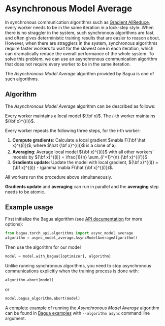 # Asynchronous Model Average

In synchronous communication algorithms such as [Gradient AllReduce](./gradient-allreduce.md),
every worker needs to be in the same iteration in a lock-step style. When there is no straggler
in the system, such synchronous algorithms are fast, and often gives deterministic training results
that are easier to reason about. However, when there are stragglers in the system, synchronous algorithms
require faster workers to wait for the slowest one in each iteration, which can dramatically reduce
the overall performance of the whole system. To solve this problem, we can use an asynchronous communication 
algorithm that does not require every worker to be in the same iteration.

The *Asynchronous Model Average* algorithm provided by Bagua is one of such algorithms.

## Algorithm

The *Asynchronous Model Average* algorithm can be described as follows: 

Every worker maintains a local model ${\bf x}$. The $i$-th worker maintains ${\bf x}^{(i)}$.

Every worker repeats the following three steps, for the $i$-th worker:
1. **Compute gradients**: Calculate a local gradient $\nabla F({\bf \hat x}^{(i)})$, where $\hat {\bf x}^{(i)}$ is a clone of $\mathbf{x}_i$.
2. **Averaging**: Average local model ${\bf x}^{(i)}$ with all other workers' models by
${\bf x}^{(i)} =  \frac{1}{n} \sum_{i'=1}^{n} {\bf x}^{(i')}$.
3. **Gradients update**: Update the model with local gradient,
${\bf x}^{(i)} = {\bf x}^{(i)} - \gamma \nabla F(\hat {\bf x}^{(i)})$.

All workers run the procedure above simultaneously.

**Gradients update** and **averaging** can run in parallel and the **averaging** step needs to be atomic.


## Example usage

First initialize the Bagua algorithm (see [API documentation](https://bagua.readthedocs.io/en/latest/autoapi/bagua/torch_api/algorithms/async_model_average/index.html) for more options):

```python
from bagua.torch_api.algorithms import async_model_average
algorithm = async_model_average.AsyncModelAverageAlgorithm()
```

Then use the algorithm for our model

```python
model = model.with_bagua([optimizer], algorithm)
```

Unlike running synchronous algorithms, you need to stop asynchronous communications explicitly when the training process is done with:

```python
algorithm.abort(model)
```
or
```python
model.bagua_algorithm.abort(model)
```

A complete example of running the *Asynchronous Model Average* algorithm can be found in [Bagua examples](https://github.com/BaguaSys/examples/blob/main/benchmark/synthetic_benchmark.py)
with `--algorithm async` command line argument.

